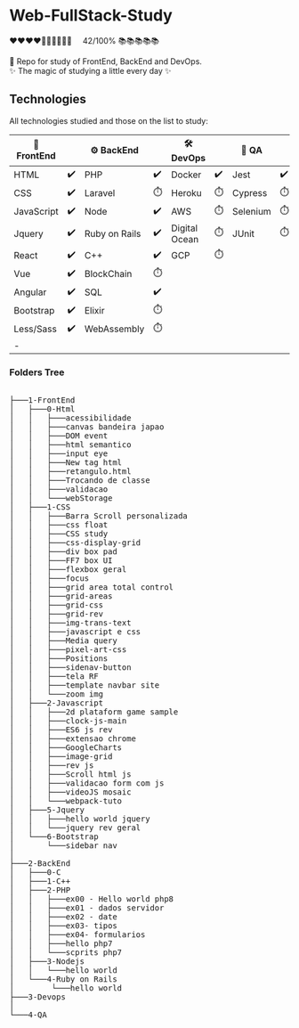 # Web-FullStack-Study
       
<p>
❤❤❤❤🖤🖤🖤🖤🖤🖤 &nbsp&nbsp&nbsp 42/100% 📚📚📚📚📚        
</p>         

:orange_book:	 Repo for study of FrontEnd, BackEnd and DevOps.<br>
:sparkles:  The magic of studying a little every day :sparkles: 

## Technologies 
All technologies studied and those on the list to study:

|🐤 FrontEnd |                      |⚙️  BackEnd    |           |🛠️ DevOps      |              |🧪 QA    |            |
| --------   | ----------           |--------------- |-----------|--------------- |---------    |----      |-----       |
| HTML       |:heavy_check_mark:	 | PHP            |:heavy_check_mark:| Docker         |:heavy_check_mark: |Jest      |:heavy_check_mark:        |
| CSS        |:heavy_check_mark:    | Laravel        |:stopwatch:        | Heroku         |:stopwatch:  |Cypress   |:stopwatch: |
| JavaScript |:heavy_check_mark:    | Node           |:heavy_check_mark:| AWS            |:stopwatch:          |Selenium  |:stopwatch: |
| Jquery     |:heavy_check_mark:    | Ruby on Rails  |:heavy_check_mark:| Digital Ocean  |:stopwatch:          |JUnit     |:stopwatch: |
| React      |:heavy_check_mark:           | C++            |:heavy_check_mark:| GCP            |:stopwatch:  |          |            |
| Vue        |:heavy_check_mark:           | BlockChain     |:stopwatch:|                |             |          |            |
| Angular    |:heavy_check_mark:          | SQL            |:heavy_check_mark:|                |             |          |            |
| Bootstrap  |:heavy_check_mark:           | Elixir         |:stopwatch:        |                |             |          |            |
| Less/Sass  |:heavy_check_mark:          | WebAssembly    |:stopwatch:        |                |             |          |            |
| -          |                      |                |           |                |             |          |            |


### Folders Tree
<pre>

├───1-FrontEnd
│   ├───0-Html
│   │   ├───acessibilidade
│   │   ├───canvas bandeira japao
│   │   ├───DOM event
│   │   ├───html semantico
│   │   ├───input eye
│   │   ├───New tag html
│   │   ├───retangulo.html
│   │   ├───Trocando de classe
│   │   ├───validacao
│   │   └───webStorage
│   ├───1-CSS
│   │   ├───Barra Scroll personalizada
│   │   ├───css float
│   │   ├───CSS study
│   │   ├───css-display-grid
│   │   ├───div box pad
│   │   ├───FF7 box UI
│   │   ├───flexbox geral
│   │   ├───focus
│   │   ├───grid area total control
│   │   ├───grid-areas
│   │   ├───grid-css
│   │   ├───grid-rev
│   │   ├───img-trans-text
│   │   ├───javascript e css
│   │   ├───Media query
│   │   ├───pixel-art-css
│   │   ├───Positions
│   │   ├───sidenav-button
│   │   ├───tela RF
│   │   ├───template navbar site
│   │   └───zoom img
│   ├───2-Javascript
│   │   ├───2d plataform game sample
│   │   ├───clock-js-main
│   │   ├───ES6 js rev
│   │   ├───extensao chrome
│   │   ├───GoogleCharts
│   │   ├───image-grid
│   │   ├───rev js
│   │   ├───Scroll html js
│   │   ├───validacao form com js
│   │   ├───videoJS mosaic
│   │   └───webpack-tuto      
│   ├───5-Jquery
│   │   ├───hello world jquery
│   │   └───jquery rev geral
│   └───6-Bootstrap
│       └───sidebar nav
│
├───2-BackEnd
│   ├───0-C
│   ├───1-C++
│   ├───2-PHP
│   │   ├───ex00 - Hello world php8
│   │   ├───ex01 - dados servidor
│   │   ├───ex02 - date
│   │   ├───ex03- tipos
│   │   ├───ex04- formularios
│   │   ├───hello php7
│   │   └───scprits php7
│   ├───3-Nodejs
│   │   └───hello world
│   └───4-Ruby on Rails
│        └───hello world
├───3-Devops
│   
└───4-QA
